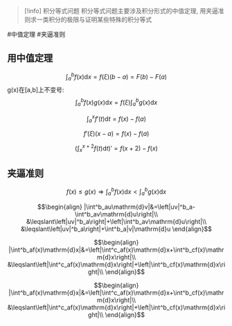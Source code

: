
>[!info] 积分等式问题
>积分等式问题主要涉及积分形式的中值定理, 用夹逼准则求一类积分的极限与证明某些特殊的积分等式

#中值定理 #夹逼准则

## 用中值定理

$$\int^b_a f(x)\mathrm{d}x=f(\xi)(b-a)=F(b)-F(a)$$
g(x)在\[a,b]上不变号:
$$\int^b_a f(x)g(x)\mathrm{d}x=f(\xi)\int^b_ag(x)\mathrm{d}x$$

$$\int^x_a f'(t)\mathrm{d}t=f(x)-f(a)$$
   
$$f'(\xi)(x-a)=f(x)-f(a)$$

$$\left(\int^{x+2}_{x} f(t)\mathrm{d}t\right)'=f(x+2)-f(x)$$

## 夹逼准则


$$f(x)\leqslant g(x)\Longrightarrow\int^b_af(x)\mathrm{d}x<\int^b_ag(x)\mathrm{d}x $$

$$\begin{align}
|\int^b_au\mathrm{d}v|&=\left|uv|^b_a-\int^b_av\mathrm{d}u\right|\\
&\leqslant\left|uv|^b_a\right|+\left|\int^b_av\mathrm{d}u\right|\\
&\leqslant\left|uv|^b_a\right|+\int^b_a|v|\mathrm{d}u
\end{align}$$

$$\begin{align}
|\int^b_af(x)\mathrm{d}x|&=\left|\int^c_af(x)\mathrm{d}x+\int^b_cf(x)\mathrm{d}x\right|\\
&\leqslant\left|\int^c_af(x)\mathrm{d}x\right|+\left|\int^b_cf(x)\mathrm{d}x\right|\\
\end{align}$$

$$\begin{align}
|\int^b_af(x)\mathrm{d}x|&=\left|\int^c_af(x)\mathrm{d}x+\int^b_cf(x)\mathrm{d}x\right|\\
&\leqslant\left|\int^c_af(x)\mathrm{d}x\right|+\left|\int^b_cf(x)\mathrm{d}x\right|\\
\end{align}$$